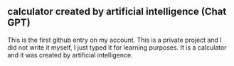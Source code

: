 
<h2>calculator created by artificial intelligence (Chat GPT)</h2>
<p>This is the first github entry on my account. This is a private project and I did not write it myself, I just typed it for learning purposes. It is a calculator and it was created by artificial intelligence.</p>
